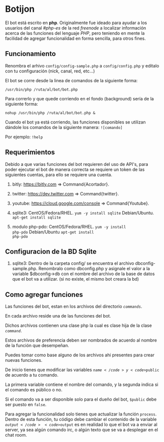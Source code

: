 Botijon
============

El bot está escrito en __php__. Originalmente fue ideado para ayudar a los usuarios del canal _#php-es_ de la red _freenode_ a localizar información acerca de las funciones del lenguaje _PHP_, pero teniendo en 
mente la facilidad de agregar funcionalidad en forma sencilla, para otros fines.

Funcionamiento
-----------------------

Renombra el arhivo <code>config/config-sample.php</code> a <code>config/config.php</code> y editalo con tu configuración (nick, canal, red, etc...)

El bot se corre desde la linea de comandos de la siguiente forma:

<code>/usr/bin/php /ruta/al/bot/bot.php</code> 

Para correrlo y que quede corriendo en el fondo (background) sería de la siguiente forma:

<code>nohup /usr/bin/php /ruta/al/bot/bot.php &</code>

Cuando el bot ya está corriendo, las funciones disponibles se utilizan dándole los comandos
de la siguiente manera:
<code>![comando]</code>

Por ejemplo:  <code>!help</code>

Requerimientos
-----------------------------------

Debido a que varias funciones del bot requieren del uso de API's, para poder ejecutar el bot de manera correcta se requiere un token de las siguientes cuentas, para ello se requiere una cuenta.

1. bitly: 		https://bitly.com => Command{Acortador}.
2. twitter: 	https://dev.twitter.com => Command{twitter}.
3. youtube:	https://cloud.google.com/console => Command{Youtube}.

4. sqlite3:
CentOS/Fedora/RHEL.
<code>yum -y install sqlite</code>
Debian/Ubuntu.
<code>apt-get install sqlite</code>

5. modulo php-pdo:
CentOS/Fedora/RHEL.
<code>yum -y install php-pdo</code>
Debian/Ubuntu
<code>apt-get install php-pdo</code>
		

Configuracion de la BD Sqlite
-----------------------------------
1. sqlite3:
Dentro de la carpeta config/ se encuentra el archivo dbconfig-sample.php.
Renombralo como dbconfig.php y asignale el valor a la variable $dbconfig->db
con el nombre del archivo de la base de datos que el bot va a utilizar.
(si no existe, el mismo bot creara la bd)


Como agregar funciones 
-----------------------------------

Las funciones del bot, estan en los archivos del directorio <code>_commands_</code>.

En cada archivo reside una de las funciones del bot.

Dichos archivos contienen una clase php la cual es clase hija de la clase <code>_command_</code>.

Estos archivos de preferencia deben ser nombrados de acuerdo al nombre de la función que desempeñan.

Puedes tomar como base alguno de los archivos ahi presentes para crear nuevas funciones.

De inicio tienes que modificar las variables <code>$name</code> y <code>$public</code> de acuerdo a tu comando.

La primera variable contiene el nombre del comando, y la segunda indica si el comando es público o no.

Si el comando va a ser disponible solo para el dueño del bot, <code>$public</code> debe ser puesto en <code>false</code>.

Para agregar la funcionalidad solo tienes que actualizar la función <code>process</code>.
Dentro de esta función, tu código debe cambiar el contenido de la variable <code>$output</code><code>$output</code> es en realidad lo que el bot va a enviar al server, ya sea algún comando irc, o algún texto que se va a desplegar en el chat room.
